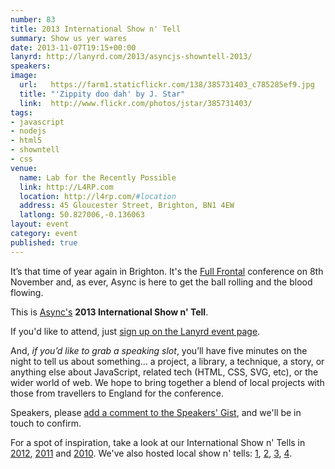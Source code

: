 ```yaml
---
number: 83
title: 2013 International Show n' Tell
summary: Show us yer wares
date: 2013-11-07T19:15+00:00
lanyrd: http://lanyrd.com/2013/asyncjs-showntell-2013/
speakers:
image:
  url:   https://farm1.staticflickr.com/138/385731403_c785285ef9.jpg
  title: "'Zippity doo dah' by J. Star"
  link:  http://www.flickr.com/photos/jstar/385731403/
tags:
- javascript
- nodejs
- html5
- showntell
- css
venue:
  name: Lab for the Recently Possible
  link: http://L4RP.com
  location: http://l4rp.com/#location
  address: 45 Gloucester Street, Brighton, BN1 4EW
  latlong: 50.827006,-0.136063
layout: event
category: event
published: true
---
```


It’s that time of year again in Brighton. It's the [Full Frontal][ff] conference on 8th November and, as ever, Async is here to get the ball rolling and the blood flowing.

This is [Async's][async] **2013 International Show n' Tell**. 

If you'd like to attend, just [sign up on the Lanyrd event page][event-lanyrd].

And, _if you’d like to grab a speaking slot_, you’ll have five minutes on the night to tell us about something… a project, a library, a technique, a story, or anything else about JavaScript, related tech (HTML, CSS, SVG, etc), or the wider world of web. We hope to bring together a blend of local projects with those from travellers to England for the conference.

Speakers, please <a data-gist href="https://gist.github.com/premasagar/6269330">add a comment to the Speakers' Gist</a>, and we'll be in touch to confirm.

For a spot of inspiration, take a look at our International Show n' Tells in [2012][showntell-2012], [2011][showntell-2011] and [2010][showntell-2010]. We've also hosted local show n' tells: [1][birthday-2], [2][birthday-1], [3][showntell-2], [4][showntell-1].


[ff]: http://full-frontal.org
[event-lanyrd]: http://lanyrd.com/2013/asyncjs-showntell-2013/

[async]: http://asyncjs.com
[showntell-1]: http://asyncjs.com/showntell/
[showntell-2]: http://asyncjs.com/showntell2/
[birthday-1]: http://asyncjs.com/birthday/
[birthday-2]: http://asyncjs.com/birthday2/
[showntell-2010]: http://asyncjs.com/showntell3/
[showntell-2011]: http://asyncjs.com/international2011/
[showntell-2012]: http://asyncjs.com/showntell-2012/
